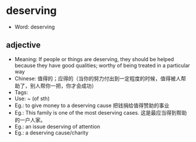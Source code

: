 # deserving

- Word: deserving

## adjective

- Meaning: If people or things are deserving, they should be helped because they have good qualities; worthy of being treated in a particular way
- Chinese: 值得的；应得的（当你的努力付出到一定程度的时候，值得被人帮助了，别人帮你一把，你才会成功）
- Tags: 
- Use: ~ (of sth)
- Eg.: to give money to a deserving cause 把钱捐给值得赞助的事业
- Eg.: This family is one of the most deserving cases. 这是最应当得到帮助的一户人家。
- Eg.: an issue deserving of attention
- Eg.: a deserving cause/charity

